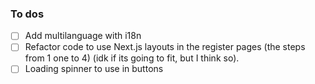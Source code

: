 ### To dos

- [ ] Add multilanguage with i18n
- [ ] Refactor code to use Next.js layouts in the register pages (the steps from 1 one to 4) (idk if its going to fit, but I think so).
- [ ] Loading spinner to use in buttons
